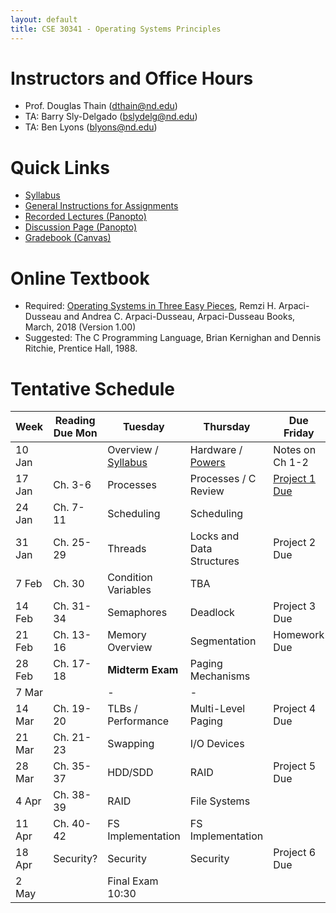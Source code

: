 ```yaml
---
layout: default
title: CSE 30341 - Operating Systems Principles
---
```


# Instructors and Office Hours

- Prof. Douglas Thain (dthain@nd.edu)
- TA: Barry Sly-Delgado (bslydelg@nd.edu)
- TA: Ben Lyons (blyons@nd.edu)

# Quick Links

- [Syllabus](syllabus.md)
- [General Instructions for Assignments](general.md)
- [Recorded Lectures (Panopto)](https://canvas.nd.edu/courses/33829/external_tools/76)
- [Discussion Page (Panopto)](https://canvas.nd.edu/courses/33829/discussion_topics)
- [Gradebook (Canvas)](https://canvas.nd.edu/courses/33829/gradebook)

# Online Textbook

- Required: [Operating Systems in Three Easy Pieces](https://pages.cs.wisc.edu/~remzi/OSTEP), Remzi H. Arpaci-Dusseau and Andrea C. Arpaci-Dusseau, Arpaci-Dusseau Books, March, 2018 (Version 1.00)
- Suggested: The C Programming Language, Brian Kernighan and Dennis Ritchie, Prentice Hall, 1988.

# Tentative Schedule

|Week|Reading Due Mon|Tuesday|Thursday|Due Friday|
|-----|-----|-----|---|---|
| 10 Jan	|         | Overview / [Syllabus](syllabus.md) | Hardware / [Powers](powers.md) | Notes on Ch 1-2
| 17 Jan	| Ch. 3-6	| Processes	| Processes / C Review	| [Project 1 Due](project1)
| 24 Jan	| Ch. 7-11	| Scheduling	| Scheduling	|
| 31 Jan	| Ch. 25-29	| Threads	| Locks and Data Structures | Project 2 Due
| 7 Feb		| Ch. 30	   | Condition Variables | TBA |
| 14 Feb	| Ch. 31-34	| Semaphores	| Deadlock	| Project 3 Due
| 21 Feb	| Ch. 13-16	| Memory Overview	| Segmentation	| Homework Due
| 28 Feb	| Ch. 17-18	| **Midterm Exam**	| Paging Mechanisms |
| 7 Mar		| 		| - | - |
| 14 Mar	| Ch. 19-20	| TLBs / Performance	| Multi-Level Paging	| Project 4 Due
| 21 Mar	| Ch. 21-23	| Swapping	| I/O Devices |
| 28 Mar	| Ch. 35-37	| HDD/SDD | RAID	| Project 5 Due
| 4 Apr 	| Ch. 38-39	| RAID	| File Systems	|
| 11 Apr	| Ch. 40-42	| FS Implementation	| FS Implementation |
| 18 Apr	| Security?	| Security | Security | Project 6 Due
| 2 May		| 		| Final Exam 10:30 |



